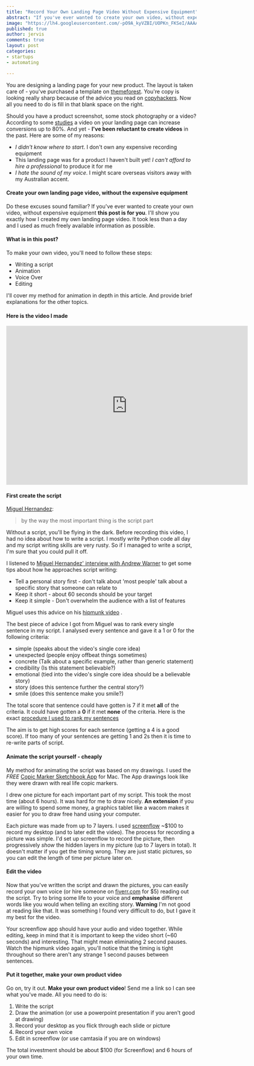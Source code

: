 ```yaml
---
title: "Record Your Own Landing Page Video Without Expensive Equipment"
abstract: "If you've ever wanted to create your own video, without expensive equipment **this post is for you**. I'll show you exactly how I created my own landing page video. It took less than a day and I used as much freely available information as possible."
image: "https://lh4.googleusercontent.com/-pO9A_kyVZBI/UOPKn_FKSeI/AAAAAAAAAPE/rExLxrWh4kI/s320/rU0mB.jpg"
published: true
author: jervis
comments: true
layout: post
categories:
- startups
- automating

---
```


You are designing a landing page for your new product. The layout is taken care of - you've purchased a template on [themeforest](http://themeforest.net/). You're copy is looking really sharp because of the advice you read on [copyhackers](http://copyhackers.com/). Now all you need to do is fill in that blank space on the right. 

Should you have a product screenshot, some stock photography or a video? According to some [studies](http://unbounce.com/landing-page-articles/the-benefits-of-using-video-on-landing-pages/) a video on your landing page can increase conversions up to 80%. And yet - **I've been reluctant to create videos** in the past. Here are some of my reasons:

 - *I didn't know where to start*. I don't own any expensive recording equipment
 - This landing page was for a product I haven't built yet! *I can't afford to hire a professional* to produce it for me
 - *I hate the sound of my voice*. I might scare overseas visitors away with my Australian accent.
 
#### Create your own landing page video, without the expensive equipment 
Do these excuses sound familiar? If you've ever wanted to create your own video, without expensive equipment **this post is for you**. I'll show you exactly how I created my own landing page video. It took less than a day and I used as much freely available information as possible.
<!--more-->

#### What is in this post?
To make your own video, you'll need to follow these steps:

 - Writing a script
 - Animation
 - Voice Over
 - Editing

I'll cover my method for animation in depth in this article. And provide brief explanations for the other topics.

#### Here is the video I made
<iframe src="http://fast.wistia.com/embed/iframe/tnoxxadamk?controlsVisibleOnLoad=true&version=v1&videoHeight=421&videoWidth=640&volumeControl=true" allowtransparency="true" frameborder="0" scrolling="no" class="wistia_embed" name="wistia_embed" width="640" height="421">&nbsp;</iframe>
 
#### First create the script

[Miguel Hernandez](http://grumomedia.com/how-to-create-videos-that-get-you-customers-mixergy-interview-with-miguel-hernandez-of-grumo-media/):

> by the way the most important thing is the script part

Without a script, you'll be flying in the dark. Before recording this video, I had no idea about how to write a script. I mostly write Python code all day and my script writing skills are very rusty. So if I managed to write a script, I'm sure that you could pull it off.

I listened to [Miguel Hernandez' interview with Andrew Warner](http://mixergy.com/persuasive-product-videos/) to get some tips about how he approaches script writing:

 - Tell a personal story first - don't talk about 'most people' talk about a specific story that someone can relate to
 - Keep it short - about 60 seconds should be your target
 - Keep it simple - Don't overwhelm the audience with a list of features

Miguel uses this advice on his [hipmunk video](grumomedia.com/new-grumo-what-is-hipmunk)
.

The best piece of advice I got from Miguel was to rank every single sentence in my script. I analysed every sentence and gave it a 1 or 0 for the following criteria:

- simple (speaks about the video's single core idea)
- unexpected (people enjoy offbeat things sometimes)
- concrete (Talk about a specific example, rather than generic statement)
- credibility (Is this statement believable?)
- emotional (tied into the video's single core idea should be a believable story)
- story (does this sentence further the central story?)
- smile (does this sentence make you smile?)

The total score that sentence could have gotten is 7 if it met **all** of the criteria. It could have gotten a **0** if it met **none** of the criteria. Here is the exact [procedure I used to rank my sentences](https://www.procedureus.com/procedures/77/rank-the-sentences-in-your-product-video/)

The aim is to get high scores for each sentence (getting a 4 is a good score). If too many of your sentences are getting 1 and 2s then it is time to re-write parts of script.

#### Animate the script yourself - cheaply
My method for animating the script was based on my drawings. I used the *FREE* [Copic Marker Sketchbook App](https://itunes.apple.com/it/app/sketchbook-copic-edition/id447678864) for Mac. The App drawings look like they were drawn with real life copic markers.

I drew one picture for each important part of my script. This took the most time (about 6 hours). It was hard for me to draw nicely. **An extension** if you are willing to spend some money, a graphics tablet like a wacom makes it easier for you to draw free hand using your computer.

Each picture was made from up to 7 layers. I used [screenflow](https://itunes.apple.com/us/app/screenflow-4/id573279886?mt=12) ~$100 to record my desktop (and to later edit the video). The process for recording a picture was simple. I'd set up screenflow to record the picture, then progressively *show* the hidden layers in my picture (up to 7 layers in total). It doesn't matter if you get the timing wrong. They are just static pictures, so you can edit the length of time per picture later on. 

#### Edit the video
Now that you've written the script and drawn the pictures, you can easily record your own voice (or hire someone on [fiverr.com](http://fiverr.com/categories/music-audio/voice-over-narration) for $5) reading out the script. Try to bring some life to your voice and **emphasise** different words like you would when telling an exciting story. **Warning** I'm not good at reading like that. It was something I found very difficult to do, but I gave it my best for the video.

Your screenflow app should have your audio and video together. While editing, keep in mind that it is important to keep the video short (~60 seconds) and interesting. That might mean eliminating 2 second pauses. Watch the hipmunk video again, you'll notice that the timing is tight throughout so there aren't any strange 1 second pauses between sentences.

#### Put it together, make your own product video

Go on, try it out. **Make your own product video**! Send me a link so I can see what you've made. All you need to do is:

1. Write the script
2. Draw the animation (or use a powerpoint presentation if you aren't good at drawing)
3. Record your desktop as you flick through each slide or picture
4. Record your own voice
5. Edit in screenflow (or use camtasia if you are on windows)

The total investment should be about $100 (for Screenflow) and 6 hours of your own time.